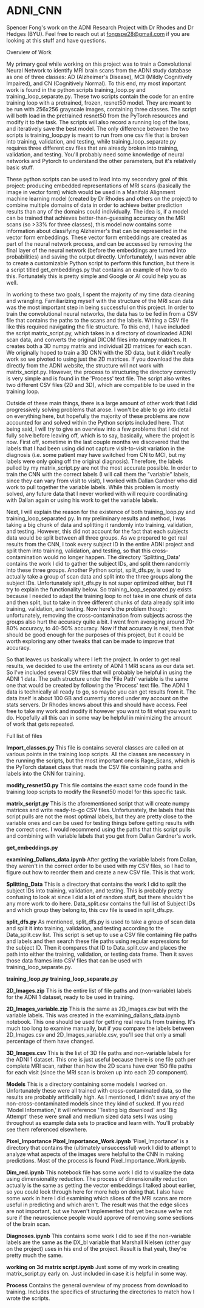# ADNI_CNN
Spencer Fong's work on the ADNI Research Project with Dr Rhodes and Dr Hedges (BYU). Feel free to reach out at fongspe28@gmail.com if you are looking at this stuff and have questions.

Overview of Work

My primary goal while working on this project was to train a Convolutional Neural Network to identify MRI brain scans from the ADNI study database as one of three classes: AD (Alzheimer's Disease), MCI (Mildly Cognitively Impaired), and CN (Cognitively Normal).  To this end, my most important work is found in the python scripts training_loop.py and training_loop_separate.py. These two scripts contain the code for an entire training loop with a pretrained, frozen, resnet50 model. They are meant to be run with 256x256 grayscale images, containing three classes. The script will both load in the pretrained resnet50 from the PyTorch resources and modify it to the task. The scripts will also record a running log of the loss, and iteratively save the best model. The only difference between the two scripts is training_loop.py is meant to run from one csv file that is broken into training, validation, and testing, while training_loop_separate.py requires three different csv files that are already broken into training, validation, and testing. You'll probably need some knowledge of neural networks and Pytorch to understand the other parameters, but it's relatively basic stuff.

These python scripts can be used to lead into my secondary goal of this project: producing embedded representations of MRI scans (basically the image in vector form) which would be used in a Manifold Alignment machine learning model (created by Dr Rhodes and others on the project) to combine multiple domains of data in order to achieve better prediction results than any of the domains could individually. The idea is, if a model can be trained that achieves better-than-guessing accuracy on the MRI scans (so >33% for three classes), this model now contains some information about classifying Alzheimer's that can be represented in the vector form embeddings. These vector form embeddings are created as part of the neural network process, and can be accessed by removing the final layer of the neural network (before the embeddings are turned into probabilities) and saving the output directly. Unfortunately, I was never able to create a customizable Python script to perform this function, but there is a script titled get_embeddings.py that contains an example of how to do this. Fortunately this is pretty simple and Google or AI could help you as well.

In working to these two goals, I spent the majority of my time data cleaning and wrangling. Familiarizing myself with the structure of the MRI scan data was the most important step in being successful on this project. In order to train the convolutional neural networks, the data has to be fed in from a CSV file that contains the paths to the scans and the labels. Writing a CSV file like this required navigating the file structure. To this end, I have included the script matrix_script.py, which takes in a directory of downloaded ADNI scan data, and converts the original DICOM files into numpy matrices. It creates both a 3D numpy matrix and individual 2D matrices for each scan. We originally hoped to train a 3D CNN with the 3D data, but it didn't really work so we pivoted to using just the 2D matrices. If you download the data directly from the ADNI website, the structure will not work with matrix_script.py. However, the process to structuring the directory correctly is very simple and is found in the 'Process' text file. The script also writes two different CSV files (2D and 3D), which are compatible to be used in the training loop.

Outside of these main things, there is a large amount of other work that I did progressively solving problems that arose. I won't be able to go into detail on everything here, but hopefully the majority of these problems are now accounted for and solved within the Python scripts included here. That being said, I will try to give an overview into a few problems that I did not fully solve before leaving off, which is to say, basically, where the project is now. First off, sometime in the last couple months we discovered that the labels that I had been using did not capture visit-to-visit variation in the diagnosis (i.e. some patient may have switched from CN to MCI, but my labels were only going off the original diagnosis). Therefore, the labels pulled by my matrix_script.py are not the most accurate possible. In order to train the CNN with the correct labels (I will call them the "variable" labels, since they can vary from visit to visit), I worked with Dallan Gardner who did work to pull together the variable labels. While this problem is mostly solved, any future data that I never worked with will require coordinating with Dallan again or using his work to get the variable labels.

Next, I will explain the reason for the existence of both training_loop.py and training_loop_separated.py. In my preliminary results and method, I was taking a big chunk of data and splitting it randomly into training, validation, and testing. However, this did not account for the fact that each subjects data would be split between all three groups. As we prepared to get real results from the CNN, I took every subject ID in the entire ADNI project and split them into training, validation, and testing, so that this cross-contamination would no longer happen. The directory 'Splitting_Data' contains the work I did to gather the subject IDs, and split them randomly into these three groups. Another Python script, split_dfs.py, is used to actually take a group of scan data and split into the three groups along the subject IDs. Unfortunately split_dfs.py is not super optimized either, but I'll try to explain the functionality below. So training_loop_separated.py exists because I needed to adapt the training loop to not take in one chunk of data and then split, but to take in three different chunks of data already split into training, validation, and testing. Now here's the problem though: unfortunately, removing the cross-contamination from subjects across the groups also hurt the accuracy quite a bit. I went from averaging around 70-80% accuracy, to 40-50% accuracy. Now if that accuracy is real, then that should be good enough for the purposes of this project, but it could be worth exploring any other tweaks that can be made to improve that accuracy.

So that leaves us basically where I left the project. In order to get real results, we decided to use the entirety of ADNI 1 MRI scans as our data set. So I've included several CSV files that will probably be helpful in using the ADNI 1 data. The path structure under the 'File Path' variable is the same one that would be created by following the 'Process' text file. The ADNI 1 data is technically all ready to go, so maybe you can get results from it. The data itself is about 100 GB and currently stored under my account on the stats servers. Dr Rhodes knows about this and should have access. Feel free to take my work and modify it however you want to fit what you want to do. Hopefully all this can in some way be helpful in minimizing the amount of work that gets repeated.

Full list of files

**Import_classes.py**
This file is contains several classes are called on at various points in the training loop scripts. All the classes are necessary in the running the scripts, but the most important one is Rage_Scans, which is the PyTorch dataset class that reads the CSV file containing paths and labels into the CNN for training.

**modify_resnet50.py**
This file contains the exact same code found in the training loop scripts to modify the Resnet50 model for this specific task.

**matrix_script.py**
This is the aforementioned script that will create numpy matrices and write ready-to-go CSV files. Unfortunately, the labels that this script pulls are not the most optimal labels, but they are pretty close to the variable ones and can be used for testing things before getting results with the correct ones. I would recommend using the paths that this script pulls and combining with variable labels that you get from Dallan Gardner's work.

**get_embeddings.py**

**examining_Dallans_data.ipynb**
After getting the variable labels from Dallan, they weren't in the correct order to be used with my CSV files, so I had to figure out how to reorder them and create a new CSV file. This is that work.

**Splitting_Data**
This is a directory that contains the work I did to split the subject IDs into training, validation, and testing. This is probably pretty confusing to look at since I did a lot of random stuff, but there shouldn't be any more work to do here. Data_split.csv contains the full list of Subject IDs and which group they belong to, this csv file is used in split_dfs.py.

**split_dfs.py**
As mentioned, split_dfs.py is used to take a group of scan data and split it into training, validation, and testing according to the Data_split.csv list. This script is set up to use a CSV file containing file paths and labels and then search these file paths using regular expressions for the subject ID. Then it compares that ID to Data_split.csv and places the path into either the training, validation, or testing data frame. Then it saves those data frames into CSV files that can be used with training_loop_separate.py.

**training_loop.py**
**training_loop_separate.py**

**2D_Images.zip**
This is the entire list of file paths and (non-variable) labels for the ADNI 1 dataset, ready to be used in training.

**2D_Images_variable.zip**
This is the same as 2D_Images.csv but with the variable labels. This was created in the examining_dallans_data.ipynb notebook. This one should be used for getting real results from training. It's much too long to examine manually, but if you compare the labels between 2D_Images.csv and 2D_Images_variable.csv, you'll see that only a small percentage of them have changed.

**3D_Images.csv**
This is the list of 3D file paths and non-variable labels for the ADNI 1 dataset. This one is just useful because there is one file path per complete MRI scan, rather than how the 2D scans have over 150 file paths for each visit (since the MRI scan is broken up into each 2D component).

**Models**
This is a directory containing some models I worked on. Unfortunately these were all trained with cross-contaminated data, so the results are probably artificially high. As I mentioned, I didn't save any of the non-cross-contaminated models since they kind of sucked. If you read 'Model Information,' it will reference 'Testing big download' and 'Big Attempt' these were small and medium sized data sets I was using throughout as example data sets to practice and learn with. You'll probably see them referenced elsewhere.

**Pixel_Importance**
**Pixel_Importance_Work.ipynb**
'Pixel_Importance' is a directory that contains the (ultimately unsuccessful) work I did to attempt to analyze what aspects of the images were helpful to the CNN in making predictions. Most of the process is found Pixel_Importance_Work.ipynb.

**Dim_red.ipynb**
This notebook file has some work I did to visualize the data using dimensionality reduction. The process of dimensionality reduction actually is the same as getting the vector embeddings I talked about earlier, so you could look through here for more help on doing that. I also have some work in here I did examining which slices of the MRI scans are more useful in predicting and which aren't. The result was that the edge slices are not important, but we haven't implemented that yet because we're not sure if the neuroscience people would approve of removing some sections of the brain scan.

**Diagnoses.ipynb**
This contains some work I did to see if the non-variable labels are the same as the DX_bl variable that Marshall Nielsen (other guy on the project) uses in his end of the project. Result is that yeah, they're pretty much the same.

**working on 3d matrix script.ipynb**
Just some of my work in creating matrix_script.py early on. Just included in case it is helpful in some way.

**Process**
Contains the general overview of my process from download to training. Includes the specifics of structuring the directories to match how I wrote the scripts.
